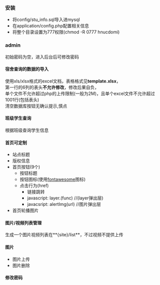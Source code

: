 ### 安装
- 将config/stu_info.sql导入进mysql
- 在application/config.php配置相关信息
- 将整个目录设置为777权限(chmod -R 0777 hnucdomi)

### admin
初始密码为空，进入后台后可修改密码


#### 宿舍查询的数据的导入
使用xls/xlsx格式的excel文档，表格格式见**template.xlsx**，  
第一行的6列的表头**不允许修改**，修改后果自负，  
单个文件不允许超过php的上传限制(一般为2M)，且单个excel文件不允许超过1001行(包括表头)  
清空数据库按钮无确认提示,慎点

#### 班级学生查询
根据班级查询学生信息

#### 首页可定制
- 站点标题
- 版权信息
- 首页按钮(9个)
	- 按钮标题
	- 按钮图标(使用[fontawesome](http://fontawesome.io/icons/)图标)
	- 点击行为(href)
		- 链接跳转
		- javascript: layer.(func)		//(layer弹出层)
		- javacsript: alertImg(url)		//图片弹出层
- 首页轮播图片

#### 图片/视频列表管理
生成一个图片视频列表在**{site}/list**，不过视频不提供上传

#### 图片
- 图片上传
- 图片删除

#### 修改密码
